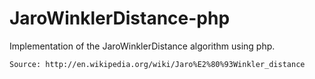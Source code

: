 <h1>JaroWinklerDistance-php</h1>
Implementation of the JaroWinklerDistance algorithm using php.
    
    Source: http://en.wikipedia.org/wiki/Jaro%E2%80%93Winkler_distance
    
    